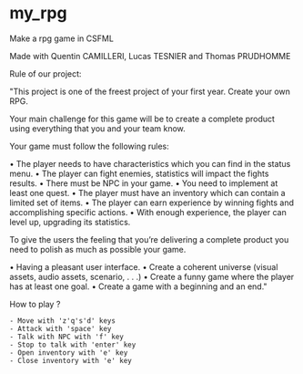# my_rpg
Make a rpg game in CSFML

Made with Quentin CAMILLERI, Lucas TESNIER and Thomas PRUDHOMME

Rule of our project:

"This project is one of the freest project of your first year. Create your own RPG.

Your main challenge for this game will be to create a complete product using everything that you and your
team know.

Your game must follow the following rules:

• The player needs to have characteristics which you can find in the status menu.
• The player can fight enemies, statistics will impact the fights results.
• There must be NPC in your game.
• You need to implement at least one quest.
• The player must have an inventory which can contain a limited set of items.
• The player can earn experience by winning fights and accomplishing specific actions.
• With enough experience, the player can level up, upgrading its statistics.

To give the users the feeling that you’re delivering a complete product you need to polish as much as possible
your game.

• Having a pleasant user interface.
• Create a coherent universe (visual assets, audio assets, scenario, . . .)
• Create a funny game where the player has at least one goal.
• Create a game with a beginning and an end."

How to play ?

    - Move with 'z'q's'd' keys
    - Attack with 'space' key
    - Talk with NPC with 'f' key
    - Stop to talk with 'enter' key
    - Open inventory with 'e' key
    - Close inventory with 'e' key
